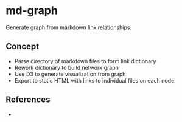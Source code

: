 # md-graph
Generate graph from markdown link relationships.


## Concept
- Parse directory of markdown files to form link dictionary
- Rework dictionary to build network graph
- Use D3 to generate visualization from graph
- Export to static HTML with links to individual files on each node.


## References
- 